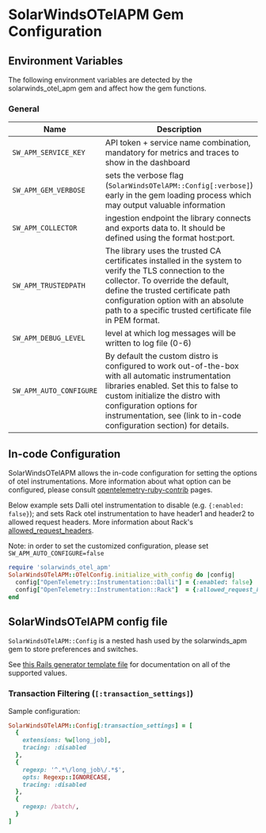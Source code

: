 # SolarWindsOTelAPM Gem Configuration

## Environment Variables

The following environment variables are detected by the solarwinds_otel_apm gem and affect how the gem functions.

### General

Name | Description | Default
---- | ----------- | -------
`SW_APM_SERVICE_KEY` | API token + service name combination, mandatory for metrics and traces to show in the dashboard |
`SW_APM_GEM_VERBOSE` | sets the verbose flag (`SolarWindsOTelAPM::Config[:verbose]`) early in the gem loading process which may output valuable information | `false`
`SW_APM_COLLECTOR` | ingestion endpoint the library connects and exports data to. It should be defined using the format host:port. | apm.collector.cloud.solarwinds.com:443
`SW_APM_TRUSTEDPATH` | The library uses the trusted CA certificates installed in the system to verify the TLS connection to the collector. To override the default, define the trusted certificate path configuration option with an absolute path to a specific trusted certificate file in PEM format.
`SW_APM_DEBUG_LEVEL` | level at which log messages will be written to log file (0-6) | 3
`SW_APM_AUTO_CONFIGURE` | By default the custom distro is configured to work out-of-the-box with all automatic instrumentation libraries enabled. Set this to false to custom initialize the distro with configuration options for instrumentation, see (link to in-code configuration section) for details. | `true`


## In-code Configuration

SolarWindsOTelAPM allows the in-code configuration for setting the options of otel instrumentations. More information about what option can be configured, please consult [opentelemetry-ruby-contrib](https://github.com/open-telemetry/opentelemetry-ruby-contrib/tree/main/instrumentation) pages.

Below example sets Dalli otel instrumentation to disable (e.g. `{:enabled: false}`); and sets Rack otel instrumentation to have header1 and header2 to allowed request headers. More information about Rack's [allowed_request_headers](https://github.com/open-telemetry/opentelemetry-ruby-contrib/blob/main/instrumentation/rack/lib/opentelemetry/instrumentation/rack/instrumentation.rb#L23).

Note: in order to set the customized configuration, please set `SW_APM_AUTO_CONFIGURE=false`
```ruby
require 'solarwinds_otel_apm'
SolarWindsOTelAPM::OTelConfig.initialize_with_config do |config|
  config["OpenTelemetry::Instrumentation::Dalli"] = {:enabled: false}
  config["OpenTelemetry::Instrumentation::Rack"]  = {:allowed_request_headers: ['header1', 'header2']}
end
```

## SolarWindsOTelAPM config file

`SolarWindsOTelAPM::Config` is a nested hash used by the solarwinds_apm gem to store preferences and switches.

See [this Rails generator template file](https://github.com/solarwindscloud/swotel-ruby/blob/main/lib/rails/generators/solarwinds_otel_apm/templates/solarwinds_otel_apm_initializer.rb) for documentation on all of the supported values.

### Transaction Filtering (`[:transaction_settings]`)

Sample configuration:
```ruby
SolarWindsOTelAPM::Config[:transaction_settings] = [
  {
    extensions: %w[long_job],
    tracing: :disabled
  },
  {
    regexp: '^.*\/long_job\/.*$',
    opts: Regexp::IGNORECASE,
    tracing: :disabled
  },
  {
    regexp: /batch/,
  }
]
```
